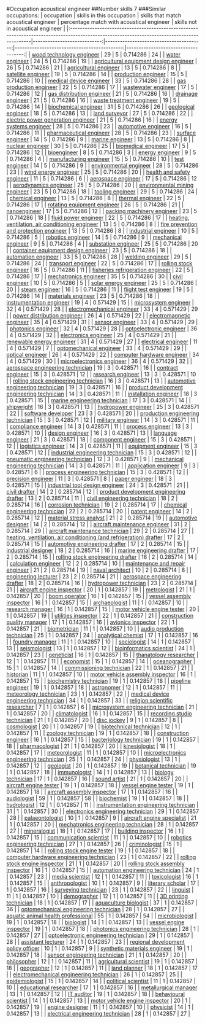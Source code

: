 #Occupation acoustical engineer
##Number skills 7
###Similar occupations:
| occupation                                                                                                                                  |   skills in this occupation |   skills that match acoustical engineer |   percentage match with acoustical engineer |   skills not in acoustical engineer |
|:--------------------------------------------------------------------------------------------------------------------------------------------|----------------------------:|----------------------------------------:|--------------------------------------------:|------------------------------------:|
| [wood technology engineer](wood_technology_engineer.md)                                                                                     |                          29 |                                       5 |                                    0.714286 |                                  24 |
| [water engineer](water_engineer.md)                                                                                                         |                          24 |                                       5 |                                    0.714286 |                                  19 |
| [agricultural equipment design engineer](agricultural_equipment_design_engineer.md)                                                         |                          26 |                                       5 |                                    0.714286 |                                  21 |
| [agricultural engineer](agricultural_engineer.md)                                                                                           |                          13 |                                       5 |                                    0.714286 |                                   8 |
| [satellite engineer](satellite_engineer.md)                                                                                                 |                          19 |                                       5 |                                    0.714286 |                                  14 |
| [production engineer](production_engineer.md)                                                                                               |                          15 |                                       5 |                                    0.714286 |                                  10 |
| [medical device engineer](medical_device_engineer.md)                                                                                       |                          33 |                                       5 |                                    0.714286 |                                  28 |
| [gas production engineer](gas_production_engineer.md)                                                                                       |                          22 |                                       5 |                                    0.714286 |                                  17 |
| [wastewater engineer](wastewater_engineer.md)                                                                                               |                          17 |                                       5 |                                    0.714286 |                                  12 |
| [gas distribution engineer](gas_distribution_engineer.md)                                                                                   |                          21 |                                       5 |                                    0.714286 |                                  16 |
| [drainage engineer](drainage_engineer.md)                                                                                                   |                          21 |                                       5 |                                    0.714286 |                                  16 |
| [waste treatment engineer](waste_treatment_engineer.md)                                                                                     |                          19 |                                       5 |                                    0.714286 |                                  14 |
| [biochemical engineer](biochemical_engineer.md)                                                                                             |                          31 |                                       5 |                                    0.714286 |                                  26 |
| [geological engineer](geological_engineer.md)                                                                                               |                          18 |                                       5 |                                    0.714286 |                                  13 |
| [land surveyor](land_surveyor.md)                                                                                                           |                          27 |                                       5 |                                    0.714286 |                                  22 |
| [electric power generation engineer](electric_power_generation_engineer.md)                                                                 |                          21 |                                       5 |                                    0.714286 |                                  16 |
| [energy systems engineer](energy_systems_engineer.md)                                                                                       |                          28 |                                       5 |                                    0.714286 |                                  23 |
| [automotive engineer](automotive_engineer.md)                                                                                               |                          16 |                                       5 |                                    0.714286 |                                  11 |
| [pharmaceutical engineer](pharmaceutical_engineer.md)                                                                                       |                          28 |                                       5 |                                    0.714286 |                                  23 |
| [surface engineer](surface_engineer.md)                                                                                                     |                          14 |                                       5 |                                    0.714286 |                                   9 |
| [marine engineer](marine_engineer.md)                                                                                                       |                          13 |                                       5 |                                    0.714286 |                                   8 |
| [nuclear engineer](nuclear_engineer.md)                                                                                                     |                          30 |                                       5 |                                    0.714286 |                                  25 |
| [biomedical engineer](biomedical_engineer.md)                                                                                               |                          17 |                                       5 |                                    0.714286 |                                  12 |
| [bioengineer](bioengineer.md)                                                                                                               |                           8 |                                       5 |                                    0.714286 |                                   3 |
| [energy engineer](energy_engineer.md)                                                                                                       |                           9 |                                       5 |                                    0.714286 |                                   4 |
| [manufacturing engineer](manufacturing_engineer.md)                                                                                         |                          15 |                                       5 |                                    0.714286 |                                  10 |
| [test engineer](test_engineer.md)                                                                                                           |                          14 |                                       5 |                                    0.714286 |                                   9 |
| [environmental engineer](environmental_engineer.md)                                                                                         |                          28 |                                       5 |                                    0.714286 |                                  23 |
| [wind energy engineer](wind_energy_engineer.md)                                                                                             |                          25 |                                       5 |                                    0.714286 |                                  20 |
| [health and safety engineer](health_and_safety_engineer.md)                                                                                 |                          11 |                                       5 |                                    0.714286 |                                   6 |
| [aerospace engineer](aerospace_engineer.md)                                                                                                 |                          17 |                                       5 |                                    0.714286 |                                  12 |
| [aerodynamics engineer](aerodynamics_engineer.md)                                                                                           |                          25 |                                       5 |                                    0.714286 |                                  20 |
| [environmental mining engineer](environmental_mining_engineer.md)                                                                           |                          23 |                                       5 |                                    0.714286 |                                  18 |
| [tooling engineer](tooling_engineer.md)                                                                                                     |                          29 |                                       5 |                                    0.714286 |                                  24 |
| [chemical engineer](chemical_engineer.md)                                                                                                   |                          13 |                                       5 |                                    0.714286 |                                   8 |
| [thermal engineer](thermal_engineer.md)                                                                                                     |                          22 |                                       5 |                                    0.714286 |                                  17 |
| [rotating equipment engineer](rotating_equipment_engineer.md)                                                                               |                          26 |                                       5 |                                    0.714286 |                                  21 |
| [nanoengineer](nanoengineer.md)                                                                                                             |                          17 |                                       5 |                                    0.714286 |                                  12 |
| [packing machinery engineer](packing_machinery_engineer.md)                                                                                 |                          23 |                                       5 |                                    0.714286 |                                  18 |
| [fluid power engineer](fluid_power_engineer.md)                                                                                             |                          22 |                                       5 |                                    0.714286 |                                  17 |
| [heating, ventilation, air conditioning engineer](heating,_ventilation,_air_conditioning_engineer.md)                                       |                          13 |                                       5 |                                    0.714286 |                                   8 |
| [fire prevention and protection engineer](fire_prevention_and_protection_engineer.md)                                                       |                          13 |                                       5 |                                    0.714286 |                                   8 |
| [industrial engineer](industrial_engineer.md)                                                                                               |                          10 |                                       5 |                                    0.714286 |                                   5 |
| [robotics engineer](robotics_engineer.md)                                                                                                   |                          14 |                                       5 |                                    0.714286 |                                   9 |
| [mechanical engineer](mechanical_engineer.md)                                                                                               |                           9 |                                       5 |                                    0.714286 |                                   4 |
| [substation engineer](substation_engineer.md)                                                                                               |                          25 |                                       5 |                                    0.714286 |                                  20 |
| [container equipment design engineer](container_equipment_design_engineer.md)                                                               |                          23 |                                       5 |                                    0.714286 |                                  18 |
| [automation engineer](automation_engineer.md)                                                                                               |                          33 |                                       5 |                                    0.714286 |                                  28 |
| [welding engineer](welding_engineer.md)                                                                                                     |                          29 |                                       5 |                                    0.714286 |                                  24 |
| [transport engineer](transport_engineer.md)                                                                                                 |                          22 |                                       5 |                                    0.714286 |                                  17 |
| [rolling stock engineer](rolling_stock_engineer.md)                                                                                         |                          16 |                                       5 |                                    0.714286 |                                  11 |
| [fisheries refrigeration engineer](fisheries_refrigeration_engineer.md)                                                                     |                          22 |                                       5 |                                    0.714286 |                                  17 |
| [mechatronics engineer](mechatronics_engineer.md)                                                                                           |                          35 |                                       5 |                                    0.714286 |                                  30 |
| [civil engineer](civil_engineer.md)                                                                                                         |                          10 |                                       5 |                                    0.714286 |                                   5 |
| [solar energy engineer](solar_energy_engineer.md)                                                                                           |                          25 |                                       5 |                                    0.714286 |                                  20 |
| [steam engineer](steam_engineer.md)                                                                                                         |                          16 |                                       5 |                                    0.714286 |                                  11 |
| [flight test engineer](flight_test_engineer.md)                                                                                             |                          19 |                                       5 |                                    0.714286 |                                  14 |
| [materials engineer](materials_engineer.md)                                                                                                 |                          23 |                                       5 |                                    0.714286 |                                  18 |
| [instrumentation engineer](instrumentation_engineer.md)                                                                                     |                          19 |                                       4 |                                    0.571429 |                                  15 |
| [microsystem engineer](microsystem_engineer.md)                                                                                             |                          32 |                                       4 |                                    0.571429 |                                  28 |
| [electromechanical engineer](electromechanical_engineer.md)                                                                                 |                          33 |                                       4 |                                    0.571429 |                                  29 |
| [power distribution engineer](power_distribution_engineer.md)                                                                               |                          26 |                                       4 |                                    0.571429 |                                  22 |
| [electromagnetic engineer](electromagnetic_engineer.md)                                                                                     |                          35 |                                       4 |                                    0.571429 |                                  31 |
| [sensor engineer](sensor_engineer.md)                                                                                                       |                          33 |                                       4 |                                    0.571429 |                                  29 |
| [photonics engineer](photonics_engineer.md)                                                                                                 |                          32 |                                       4 |                                    0.571429 |                                  28 |
| [optoelectronic engineer](optoelectronic_engineer.md)                                                                                       |                          36 |                                       4 |                                    0.571429 |                                  32 |
| [electronics engineer](electronics_engineer.md)                                                                                             |                          25 |                                       4 |                                    0.571429 |                                  21 |
| [renewable energy engineer](renewable_energy_engineer.md)                                                                                   |                          31 |                                       4 |                                    0.571429 |                                  27 |
| [electrical engineer](electrical_engineer.md)                                                                                               |                          11 |                                       4 |                                    0.571429 |                                   7 |
| [optomechanical engineer](optomechanical_engineer.md)                                                                                       |                          33 |                                       4 |                                    0.571429 |                                  29 |
| [optical engineer](optical_engineer.md)                                                                                                     |                          26 |                                       4 |                                    0.571429 |                                  22 |
| [computer hardware engineer](computer_hardware_engineer.md)                                                                                 |                          34 |                                       4 |                                    0.571429 |                                  30 |
| [microelectronics engineer](microelectronics_engineer.md)                                                                                   |                          36 |                                       4 |                                    0.571429 |                                  32 |
| [aerospace engineering technician](aerospace_engineering_technician.md)                                                                     |                          19 |                                       3 |                                    0.428571 |                                  16 |
| [contract engineer](contract_engineer.md)                                                                                                   |                          15 |                                       3 |                                    0.428571 |                                  12 |
| [research engineer](research_engineer.md)                                                                                                   |                          13 |                                       3 |                                    0.428571 |                                  10 |
| [rolling stock engineering technician](rolling_stock_engineering_technician.md)                                                             |                          16 |                                       3 |                                    0.428571 |                                  13 |
| [automotive engineering technician](automotive_engineering_technician.md)                                                                   |                          19 |                                       3 |                                    0.428571 |                                  16 |
| [product development engineering technician](product_development_engineering_technician.md)                                                 |                          14 |                                       3 |                                    0.428571 |                                  11 |
| [installation engineer](installation_engineer.md)                                                                                           |                          18 |                                       3 |                                    0.428571 |                                  15 |
| [marine engineering technician](marine_engineering_technician.md)                                                                           |                          17 |                                       3 |                                    0.428571 |                                  14 |
| [shipwright](shipwright.md)                                                                                                                 |                          16 |                                       3 |                                    0.428571 |                                  13 |
| [hydropower engineer](hydropower_engineer.md)                                                                                               |                          25 |                                       3 |                                    0.428571 |                                  22 |
| [software developer](software_developer.md)                                                                                                 |                          23 |                                       3 |                                    0.428571 |                                  20 |
| [production engineering technician](production_engineering_technician.md)                                                                   |                          15 |                                       3 |                                    0.428571 |                                  12 |
| [military engineer](military_engineer.md)                                                                                                   |                          14 |                                       3 |                                    0.428571 |                                  11 |
| [compliance engineer](compliance_engineer.md)                                                                                               |                          14 |                                       3 |                                    0.428571 |                                  11 |
| [process engineer](process_engineer.md)                                                                                                     |                          13 |                                       3 |                                    0.428571 |                                  10 |
| [design engineer](design_engineer.md)                                                                                                       |                          16 |                                       3 |                                    0.428571 |                                  13 |
| [language engineer](language_engineer.md)                                                                                                   |                          21 |                                       3 |                                    0.428571 |                                  18 |
| [component engineer](component_engineer.md)                                                                                                 |                          15 |                                       3 |                                    0.428571 |                                  12 |
| [logistics engineer](logistics_engineer.md)                                                                                                 |                          14 |                                       3 |                                    0.428571 |                                  11 |
| [equipment engineer](equipment_engineer.md)                                                                                                 |                          15 |                                       3 |                                    0.428571 |                                  12 |
| [industrial engineering technician](industrial_engineering_technician.md)                                                                   |                          15 |                                       3 |                                    0.428571 |                                  12 |
| [pneumatic engineering technician](pneumatic_engineering_technician.md)                                                                     |                          12 |                                       3 |                                    0.428571 |                                   9 |
| [mechanical engineering technician](mechanical_engineering_technician.md)                                                                   |                          14 |                                       3 |                                    0.428571 |                                  11 |
| [application engineer](application_engineer.md)                                                                                             |                           9 |                                       3 |                                    0.428571 |                                   6 |
| [process engineering technician](process_engineering_technician.md)                                                                         |                          15 |                                       3 |                                    0.428571 |                                  12 |
| [precision engineer](precision_engineer.md)                                                                                                 |                          11 |                                       3 |                                    0.428571 |                                   8 |
| [paper engineer](paper_engineer.md)                                                                                                         |                          18 |                                       3 |                                    0.428571 |                                  15 |
| [industrial tool design engineer](industrial_tool_design_engineer.md)                                                                       |                          24 |                                       3 |                                    0.428571 |                                  21 |
| [civil drafter](civil_drafter.md)                                                                                                           |                          14 |                                       2 |                                    0.285714 |                                  12 |
| [product development engineering drafter](product_development_engineering_drafter.md)                                                       |                          13 |                                       2 |                                    0.285714 |                                  11 |
| [civil engineering technician](civil_engineering_technician.md)                                                                             |                          18 |                                       2 |                                    0.285714 |                                  16 |
| [corrosion technician](corrosion_technician.md)                                                                                             |                          19 |                                       2 |                                    0.285714 |                                  17 |
| [chemical engineering technician](chemical_engineering_technician.md)                                                                       |                          22 |                                       2 |                                    0.285714 |                                  20 |
| [patent engineer](patent_engineer.md)                                                                                                       |                          14 |                                       2 |                                    0.285714 |                                  12 |
| [material stress analyst](material_stress_analyst.md)                                                                                       |                          21 |                                       2 |                                    0.285714 |                                  19 |
| [automotive designer](automotive_designer.md)                                                                                               |                          14 |                                       2 |                                    0.285714 |                                  12 |
| [aircraft maintenance engineer](aircraft_maintenance_engineer.md)                                                                           |                          31 |                                       2 |                                    0.285714 |                                  29 |
| [aircraft maintenance technician](aircraft_maintenance_technician.md)                                                                       |                          29 |                                       2 |                                    0.285714 |                                  27 |
| [heating, ventilation, air conditioning (and refrigeration) drafter](heating,_ventilation,_air_conditioning_(and_refrigeration)_drafter.md) |                          17 |                                       2 |                                    0.285714 |                                  15 |
| [automotive engineering drafter](automotive_engineering_drafter.md)                                                                         |                          17 |                                       2 |                                    0.285714 |                                  15 |
| [industrial designer](industrial_designer.md)                                                                                               |                          18 |                                       2 |                                    0.285714 |                                  16 |
| [marine engineering drafter](marine_engineering_drafter.md)                                                                                 |                          17 |                                       2 |                                    0.285714 |                                  15 |
| [rolling stock engineering drafter](rolling_stock_engineering_drafter.md)                                                                   |                          16 |                                       2 |                                    0.285714 |                                  14 |
| [calculation engineer](calculation_engineer.md)                                                                                             |                          12 |                                       2 |                                    0.285714 |                                  10 |
| [maintenance and repair engineer](maintenance_and_repair_engineer.md)                                                                       |                          21 |                                       2 |                                    0.285714 |                                  19 |
| [naval architect](naval_architect.md)                                                                                                       |                          10 |                                       2 |                                    0.285714 |                                   8 |
| [engineering lecturer](engineering_lecturer.md)                                                                                             |                          23 |                                       2 |                                    0.285714 |                                  21 |
| [aerospace engineering drafter](aerospace_engineering_drafter.md)                                                                           |                          18 |                                       2 |                                    0.285714 |                                  16 |
| [hydropower technician](hydropower_technician.md)                                                                                           |                          23 |                                       2 |                                    0.285714 |                                  21 |
| [aircraft engine inspector](aircraft_engine_inspector.md)                                                                                   |                          20 |                                       1 |                                    0.142857 |                                  19 |
| [metrologist](metrologist.md)                                                                                                               |                          21 |                                       1 |                                    0.142857 |                                  20 |
| [boom operator](boom_operator.md)                                                                                                           |                          16 |                                       1 |                                    0.142857 |                                  15 |
| [vessel assembly inspector](vessel_assembly_inspector.md)                                                                                   |                          16 |                                       1 |                                    0.142857 |                                  15 |
| [archaeologist](archaeologist.md)                                                                                                           |                          11 |                                       1 |                                    0.142857 |                                  10 |
| [research manager](research_manager.md)                                                                                                     |                          16 |                                       1 |                                    0.142857 |                                  15 |
| [motor vehicle engine tester](motor_vehicle_engine_tester.md)                                                                               |                          20 |                                       1 |                                    0.142857 |                                  19 |
| [utilities inspector](utilities_inspector.md)                                                                                               |                          22 |                                       1 |                                    0.142857 |                                  21 |
| [construction quality manager](construction_quality_manager.md)                                                                             |                          17 |                                       1 |                                    0.142857 |                                  16 |
| [avionics inspector](avionics_inspector.md)                                                                                                 |                          22 |                                       1 |                                    0.142857 |                                  21 |
| [biometrician](biometrician.md)                                                                                                             |                          11 |                                       1 |                                    0.142857 |                                  10 |
| [audio production technician](audio_production_technician.md)                                                                               |                          25 |                                       1 |                                    0.142857 |                                  24 |
| [analytical chemist](analytical_chemist.md)                                                                                                 |                          17 |                                       1 |                                    0.142857 |                                  16 |
| [foundry manager](foundry_manager.md)                                                                                                       |                          11 |                                       1 |                                    0.142857 |                                  10 |
| [sociologist](sociologist.md)                                                                                                               |                          14 |                                       1 |                                    0.142857 |                                  13 |
| [seismologist](seismologist.md)                                                                                                             |                          13 |                                       1 |                                    0.142857 |                                  12 |
| [bioinformatics scientist](bioinformatics_scientist.md)                                                                                     |                          24 |                                       1 |                                    0.142857 |                                  23 |
| [geneticist](geneticist.md)                                                                                                                 |                          16 |                                       1 |                                    0.142857 |                                  15 |
| [thanatology researcher](thanatology_researcher.md)                                                                                         |                          12 |                                       1 |                                    0.142857 |                                  11 |
| [economist](economist.md)                                                                                                                   |                          15 |                                       1 |                                    0.142857 |                                  14 |
| [oceanographer](oceanographer.md)                                                                                                           |                          15 |                                       1 |                                    0.142857 |                                  14 |
| [commissioning technician](commissioning_technician.md)                                                                                     |                          22 |                                       1 |                                    0.142857 |                                  21 |
| [historian](historian.md)                                                                                                                   |                          11 |                                       1 |                                    0.142857 |                                  10 |
| [motor vehicle assembly inspector](motor_vehicle_assembly_inspector.md)                                                                     |                          16 |                                       1 |                                    0.142857 |                                  15 |
| [biochemistry technician](biochemistry_technician.md)                                                                                       |                          19 |                                       1 |                                    0.142857 |                                  18 |
| [pipeline engineer](pipeline_engineer.md)                                                                                                   |                          19 |                                       1 |                                    0.142857 |                                  18 |
| [astronomer](astronomer.md)                                                                                                                 |                          12 |                                       1 |                                    0.142857 |                                  11 |
| [meteorology technician](meteorology_technician.md)                                                                                         |                          23 |                                       1 |                                    0.142857 |                                  22 |
| [medical device engineering technician](medical_device_engineering_technician.md)                                                           |                          34 |                                       1 |                                    0.142857 |                                  33 |
| [religion scientific researcher](religion_scientific_researcher.md)                                                                         |                           7 |                                       1 |                                    0.142857 |                                   6 |
| [microsystem engineering technician](microsystem_engineering_technician.md)                                                                 |                          21 |                                       1 |                                    0.142857 |                                  20 |
| [climatologist](climatologist.md)                                                                                                           |                          16 |                                       1 |                                    0.142857 |                                  15 |
| [recording studio technician](recording_studio_technician.md)                                                                               |                          21 |                                       1 |                                    0.142857 |                                  20 |
| [disc jockey](disc_jockey.md)                                                                                                               |                           9 |                                       1 |                                    0.142857 |                                   8 |
| [cosmologist](cosmologist.md)                                                                                                               |                          20 |                                       1 |                                    0.142857 |                                  19 |
| [biotechnical technician](biotechnical_technician.md)                                                                                       |                          12 |                                       1 |                                    0.142857 |                                  11 |
| [zoology technician](zoology_technician.md)                                                                                                 |                          19 |                                       1 |                                    0.142857 |                                  18 |
| [construction engineer](construction_engineer.md)                                                                                           |                          16 |                                       1 |                                    0.142857 |                                  15 |
| [bacteriology technician](bacteriology_technician.md)                                                                                       |                          19 |                                       1 |                                    0.142857 |                                  18 |
| [pharmacologist](pharmacologist.md)                                                                                                         |                          21 |                                       1 |                                    0.142857 |                                  20 |
| [kinesiologist](kinesiologist.md)                                                                                                           |                          18 |                                       1 |                                    0.142857 |                                  17 |
| [meteorologist](meteorologist.md)                                                                                                           |                          11 |                                       1 |                                    0.142857 |                                  10 |
| [microelectronics engineering technician](microelectronics_engineering_technician.md)                                                       |                          25 |                                       1 |                                    0.142857 |                                  24 |
| [physiologist](physiologist.md)                                                                                                             |                          13 |                                       1 |                                    0.142857 |                                  12 |
| [geologist](geologist.md)                                                                                                                   |                          20 |                                       1 |                                    0.142857 |                                  19 |
| [botanical technician](botanical_technician.md)                                                                                             |                          19 |                                       1 |                                    0.142857 |                                  18 |
| [immunologist](immunologist.md)                                                                                                             |                          14 |                                       1 |                                    0.142857 |                                  13 |
| [biology technician](biology_technician.md)                                                                                                 |                          17 |                                       1 |                                    0.142857 |                                  16 |
| [sound artist](sound_artist.md)                                                                                                             |                          21 |                                       1 |                                    0.142857 |                                  20 |
| [aircraft engine tester](aircraft_engine_tester.md)                                                                                         |                          19 |                                       1 |                                    0.142857 |                                  18 |
| [vessel engine tester](vessel_engine_tester.md)                                                                                             |                          19 |                                       1 |                                    0.142857 |                                  18 |
| [aircraft assembly inspector](aircraft_assembly_inspector.md)                                                                               |                          17 |                                       1 |                                    0.142857 |                                  16 |
| [audiologist](audiologist.md)                                                                                                               |                          59 |                                       1 |                                    0.142857 |                                  58 |
| [biochemist](biochemist.md)                                                                                                                 |                          19 |                                       1 |                                    0.142857 |                                  18 |
| [hydrologist](hydrologist.md)                                                                                                               |                          12 |                                       1 |                                    0.142857 |                                  11 |
| [instrumentation engineering technician](instrumentation_engineering_technician.md)                                                         |                          31 |                                       1 |                                    0.142857 |                                  30 |
| [electronics engineering technician](electronics_engineering_technician.md)                                                                 |                          29 |                                       1 |                                    0.142857 |                                  28 |
| [palaeontologist](palaeontologist.md)                                                                                                       |                          10 |                                       1 |                                    0.142857 |                                   9 |
| [aircraft engine specialist](aircraft_engine_specialist.md)                                                                                 |                          21 |                                       1 |                                    0.142857 |                                  20 |
| [mechatronics engineering technician](mechatronics_engineering_technician.md)                                                               |                          28 |                                       1 |                                    0.142857 |                                  27 |
| [mineralogist](mineralogist.md)                                                                                                             |                          18 |                                       1 |                                    0.142857 |                                  17 |
| [building inspector](building_inspector.md)                                                                                                 |                          16 |                                       1 |                                    0.142857 |                                  15 |
| [communication scientist](communication_scientist.md)                                                                                       |                          11 |                                       1 |                                    0.142857 |                                  10 |
| [robotics engineering technician](robotics_engineering_technician.md)                                                                       |                          27 |                                       1 |                                    0.142857 |                                  26 |
| [criminologist](criminologist.md)                                                                                                           |                          15 |                                       1 |                                    0.142857 |                                  14 |
| [rolling stock engine tester](rolling_stock_engine_tester.md)                                                                               |                          19 |                                       1 |                                    0.142857 |                                  18 |
| [computer hardware engineering technician](computer_hardware_engineering_technician.md)                                                     |                          23 |                                       1 |                                    0.142857 |                                  22 |
| [rolling stock engine inspector](rolling_stock_engine_inspector.md)                                                                         |                          21 |                                       1 |                                    0.142857 |                                  20 |
| [rolling stock assembly inspector](rolling_stock_assembly_inspector.md)                                                                     |                          16 |                                       1 |                                    0.142857 |                                  15 |
| [automation engineering technician](automation_engineering_technician.md)                                                                   |                          24 |                                       1 |                                    0.142857 |                                  23 |
| [media scientist](media_scientist.md)                                                                                                       |                          12 |                                       1 |                                    0.142857 |                                  11 |
| [toxicologist](toxicologist.md)                                                                                                             |                          16 |                                       1 |                                    0.142857 |                                  15 |
| [anthropologist](anthropologist.md)                                                                                                         |                          10 |                                       1 |                                    0.142857 |                                   9 |
| [literary scholar](literary_scholar.md)                                                                                                     |                          17 |                                       1 |                                    0.142857 |                                  16 |
| [surveying technician](surveying_technician.md)                                                                                             |                          23 |                                       1 |                                    0.142857 |                                  22 |
| [linguist](linguist.md)                                                                                                                     |                          11 |                                       1 |                                    0.142857 |                                  10 |
| [demographer](demographer.md)                                                                                                               |                          12 |                                       1 |                                    0.142857 |                                  11 |
| [3D printing technician](3D_printing_technician.md)                                                                                         |                          18 |                                       1 |                                    0.142857 |                                  17 |
| [aquaculture biologist](aquaculture_biologist.md)                                                                                           |                          37 |                                       1 |                                    0.142857 |                                  36 |
| [optomechanical engineering technician](optomechanical_engineering_technician.md)                                                           |                          28 |                                       1 |                                    0.142857 |                                  27 |
| [aquatic animal health professional](aquatic_animal_health_professional.md)                                                                 |                          55 |                                       1 |                                    0.142857 |                                  54 |
| [microbiologist](microbiologist.md)                                                                                                         |                          19 |                                       1 |                                    0.142857 |                                  18 |
| [biologist](biologist.md)                                                                                                                   |                          14 |                                       1 |                                    0.142857 |                                  13 |
| [vessel engine inspector](vessel_engine_inspector.md)                                                                                       |                          19 |                                       1 |                                    0.142857 |                                  18 |
| [photonics engineering technician](photonics_engineering_technician.md)                                                                     |                          28 |                                       1 |                                    0.142857 |                                  27 |
| [optoelectronic engineering technician](optoelectronic_engineering_technician.md)                                                           |                          29 |                                       1 |                                    0.142857 |                                  28 |
| [assistant lecturer](assistant_lecturer.md)                                                                                                 |                          24 |                                       1 |                                    0.142857 |                                  23 |
| [regional development policy officer](regional_development_policy_officer.md)                                                               |                          10 |                                       1 |                                    0.142857 |                                   9 |
| [synthetic materials engineer](synthetic_materials_engineer.md)                                                                             |                          19 |                                       1 |                                    0.142857 |                                  18 |
| [sensor engineering technician](sensor_engineering_technician.md)                                                                           |                          21 |                                       1 |                                    0.142857 |                                  20 |
| [philosopher](philosopher.md)                                                                                                               |                          12 |                                       1 |                                    0.142857 |                                  11 |
| [agricultural scientist](agricultural_scientist.md)                                                                                         |                          19 |                                       1 |                                    0.142857 |                                  18 |
| [geographer](geographer.md)                                                                                                                 |                          12 |                                       1 |                                    0.142857 |                                  11 |
| [land planner](land_planner.md)                                                                                                             |                          18 |                                       1 |                                    0.142857 |                                  17 |
| [electromechanical engineering technician](electromechanical_engineering_technician.md)                                                     |                          26 |                                       1 |                                    0.142857 |                                  25 |
| [epidemiologist](epidemiologist.md)                                                                                                         |                          15 |                                       1 |                                    0.142857 |                                  14 |
| [political scientist](political_scientist.md)                                                                                               |                          11 |                                       1 |                                    0.142857 |                                  10 |
| [educational researcher](educational_researcher.md)                                                                                         |                          17 |                                       1 |                                    0.142857 |                                  16 |
| [metallurgical manager](metallurgical_manager.md)                                                                                           |                          13 |                                       1 |                                    0.142857 |                                  12 |
| [IT auditor](IT_auditor.md)                                                                                                                 |                          19 |                                       1 |                                    0.142857 |                                  18 |
| [behavioural scientist](behavioural_scientist.md)                                                                                           |                          14 |                                       1 |                                    0.142857 |                                  13 |
| [motor vehicle engine inspector](motor_vehicle_engine_inspector.md)                                                                         |                          20 |                                       1 |                                    0.142857 |                                  19 |
| [engine designer](engine_designer.md)                                                                                                       |                          11 |                                       1 |                                    0.142857 |                                  10 |
| [physicist](physicist.md)                                                                                                                   |                          14 |                                       1 |                                    0.142857 |                                  13 |
| [electrical engineering technician](electrical_engineering_technician.md)                                                                   |                          28 |                                       1 |                                    0.142857 |                                  27 |
